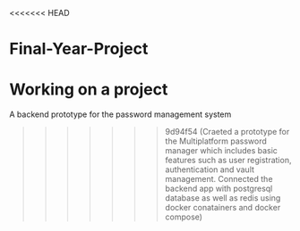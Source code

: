 <<<<<<< HEAD
# Final-Year-Project
Working on a project
=======
A backend prototype for the password management system
>>>>>>> 9d94f54 (Craeted a prototype for the Multiplatform password manager which includes basic features such as user registration, authentication and vault management. Connected the backend app with postgresql database as well as redis using docker conatainers and docker compose)
